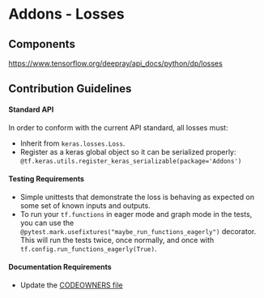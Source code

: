 # Addons - Losses

## Components
https://www.tensorflow.org/deepray/api_docs/python/dp/losses

## Contribution Guidelines
#### Standard API
In order to conform with the current API standard, all losses
must:
 * Inherit from `keras.losses.Loss`.
 * Register as a keras global object so it can be serialized properly: `@tf.keras.utils.register_keras_serializable(package='Addons')`

#### Testing Requirements
 * Simple unittests that demonstrate the loss is behaving as expected on
 some set of known inputs and outputs.
 * To run your `tf.functions` in eager mode and graph mode in the tests, 
   you can use the `@pytest.mark.usefixtures("maybe_run_functions_eagerly")` 
   decorator. This will run the tests twice, once normally, and once
   with `tf.config.run_functions_eagerly(True)`.

#### Documentation Requirements
 * Update the [CODEOWNERS file](https://github.com/deepray-AI/deepray/blob/main/.github/CODEOWNERS)


